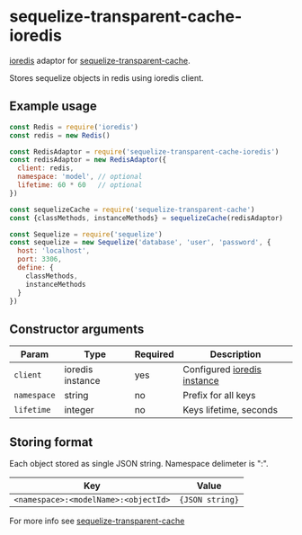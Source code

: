 # sequelize-transparent-cache-ioredis

[ioredis](https://www.npmjs.com/package/ioredis) adaptor for [sequelize-transparent-cache](https://www.npmjs.com/package/sequelize-transparent-cache).

Stores sequelize objects in redis using ioredis client.

## Example usage

```javascript
const Redis = require('ioredis')
const redis = new Redis()

const RedisAdaptor = require('sequelize-transparent-cache-ioredis')
const redisAdaptor = new RedisAdaptor({
  client: redis,
  namespace: 'model', // optional
  lifetime: 60 * 60   // optional
})

const sequelizeCache = require('sequelize-transparent-cache')
const {classMethods, instanceMethods} = sequelizeCache(redisAdaptor)

const Sequelize = require('sequelize')
const sequelize = new Sequelize('database', 'user', 'password', {
  host: 'localhost',
  port: 3306,
  define: {
    classMethods,
    instanceMethods
  }
})
```

## Constructor arguments

| Param       | Type             | Required | Description                                                                     |
|-------------|------------------|----------|---------------------------------------------------------------------------------|
| `client`    | ioredis instance | yes      | Configured [ioredis instance](https://github.com/luin/ioredis#connect-to-redis) |
| `namespace` | string           | no       | Prefix for all keys                                                             |
| `lifetime`  | integer          | no       | Keys lifetime, seconds                                                          |

## Storing format
Each object stored as single JSON string.
Namespace delimeter is ":".

| Key                                  | Value           |
|--------------------------------------|-----------------|
| `<namespace>:<modelName>:<objectId>` | `{JSON string}` |

For more info see [sequelize-transparent-cache](https://www.npmjs.com/package/sequelize-transparent-cache)